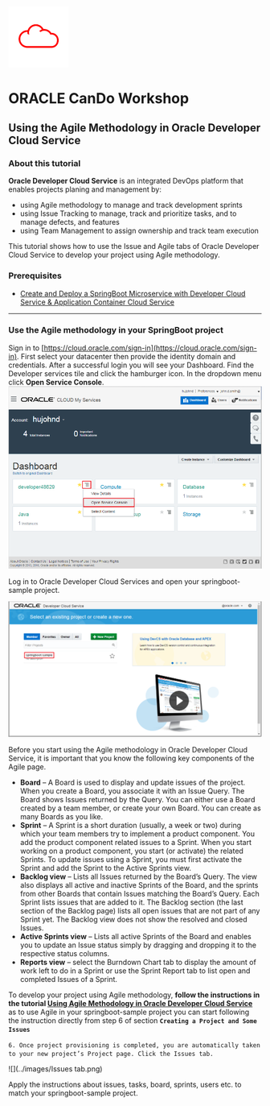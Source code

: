 ![](../common/images/customer.logo.png)
---
# ORACLE CanDo Workshop #


## Using the Agile Methodology in Oracle Developer Cloud Service ##

### About this tutorial ###
**Oracle Developer Cloud Service** is an integrated DevOps platform that enables projects planing and management by:
+ using Agile methodology to manage and track development sprints
+ using Issue Tracking to manage, track and prioritize tasks, and to manage defects, and features
+ using Team Management to assign ownership and track team execution

This tutorial shows how to use the Issue and Agile tabs of Oracle Developer Cloud Service to develop your project using Agile methodology.

### Prerequisites ###

- [Create and Deploy a SpringBoot Microservice with Developer Cloud Service & Application Container Cloud Service](../springboot-sample/README.md)

----

### Use the Agile methodology in your SpringBoot project ###

Sign in to [https://cloud.oracle.com/sign-in](https://cloud.oracle.com/sign-in). First select your datacenter then provide the identity domain and credentials. After a successful login you will see your Dashboard. Find the Developer services tile and click the hamburger icon. In the dropdown menu click **Open Service Console**.
![](../springboot-sample/images/01.dashboard.png)

Log in to Oracle Developer Cloud Services and open your springboot-sample project.

![](../springboot-sample/images/20.open.devcs.project.png)

Before you start using the Agile methodology in Oracle Developer Cloud Service, it is important that you know the following key components of the Agile page.

- **Board** – A Board is used to display and update issues of the project. When you create a Board, you associate it with an Issue Query. The Board shows Issues returned by the Query.
You can either use a Board created by a team member, or create your own Board. You can create as many Boards as you like.
- **Sprint** – A Sprint is a short duration (usually, a week or two) during which your team members try to implement a product component.
You add the product component related issues to a Sprint. When you start working on a product component, you start (or activate) the related Sprints. To update issues using a Sprint, you must first activate the Sprint and add the Sprint to the Active Sprints view.
- **Backlog view** – Lists all Issues returned by the Board’s Query. The view also displays all active and inactive Sprints of the Board, and the sprints from other Boards that contain Issues matching the Board’s Query.
Each Sprint lists issues that are added to it. The Backlog section (the last section of the Backlog page) lists all open issues that are not part of any Sprint yet. The Backlog view does not show the resolved and closed Issues.
- **Active Sprints view** – Lists all active Sprints of the Board and enables you to update an Issue status simply by dragging and dropping it to the respective status columns.
- **Reports view** – select the Burndown Chart tab to display the amount of work left to do in a Sprint or use the Sprint Report tab to list open and completed Issues of a Sprint.



To develop your project using Agile methodology, **follow the instructions in the tutorial [Using Agile Methodology in Oracle Developer Cloud Service](http://www.oracle.com/webfolder/technetwork/tutorials/obe/cloud/developer/AgileDevelopment/AgileDevelopment.html)** as to use Agile in your springboot-sample project you can start following the instruction directly from step 6 of section **`Creating a Project and Some Issues`** 

`6. Once project provisioning is completed, you are automatically taken to your new project’s Project page. Click the Issues tab.`

![](../images/Issues tab.png)

Apply the instructions about issues, tasks, board, sprints, users etc. to match your springboot-sample project.





